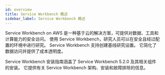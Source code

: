 ```yaml
---
id: overview
title: Service Workbench 概述
sidebar_label: Service Workbench 概述
---
```


Service Workbench on AWS 是一种基于云的解决方案，可提供对数据、工具和计算能力的安全访问。 使用 Service Workbench，研究人员可以在安全且经过配置的环境中进行研究。 Service Workbench 支持创建基线研究设置。 它简化了数据访问并提供了成本透明度。

Service Workbench 安装指南涵盖了 Service Workbench 5.2.0 及其相关组件的安装。 它提供有关 Service Workbench 架构、安装和故障排除的信息。
